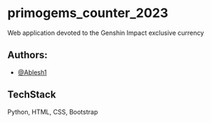 # primogems_counter_2023
Web application devoted to the Genshin Impact exclusive currency

## Authors:
- [@Ablesh1](https://github.com/Ablesh1)

## TechStack
Python, HTML, CSS, Bootstrap

